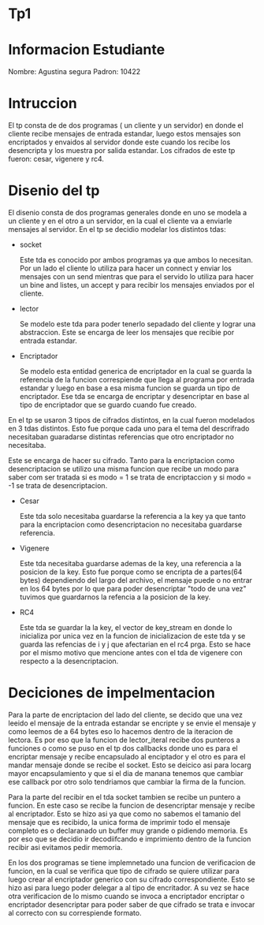 # Tp1

# Informacion Estudiante

Nombre: Agustina segura
Padron: 10422

# Intruccion

El tp consta de de dos programas ( un cliente y un servidor) en donde el cliente recibe mensajes de entrada estandar, luego estos mensajes son encriptados y envaidos al servidor donde este cuando los recibe los desencripta y los muestra por salida estandar. Los cifrados de este tp fueron: cesar, vigenere y rc4.


# Disenio del tp

El disenio consta de dos programas generales donde en uno se modela a un cliente y en el otro a un servidor, en la cual el cliente va a enviarle mensajes al servidor.
En el tp se decidio modelar los distintos tdas:

* socket

    Este tda es conocido por ambos programas ya que ambos lo necesitan. Por un lado el cliente lo utiliza para hacer un connect y enviar los mensajes con un send mientras que para el servido lo utiliza para hacer un bine and listes, un accept y para recibir los mensajes enviados por el cliente.

* lector

    Se modelo este tda para poder tenerlo sepadado del cliente y lograr una abstraccion. Este se encarga de leer los mensajes que recibie por entrada estandar.

* Encriptador

    Se modelo esta entidad generica de encriptador en la cual se guarda la referencia de la funcion correspiende que llega al programa por entrada estandar y luego en base a esa misma funcion se guarda un tipo de encriptador. Ese tda se encarga de encriptar y desencriptar en base al tipo de encriptador que se guardo cuando fue creado.

En el tp se usaron 3 tipos de cifrados distintos, en la cual fueron modelados en 3 tdas distintos. Esto fue porque cada uno para el tema del descrifrado necesitaban guaradarse distintas referencias que otro encriptador no necesitaba.

Este se encarga de hacer su cifrado. Tanto para la encriptacion como desencriptacion se utilizo una misma funcion que recibe un modo para saber com ser tratada si es modo = 1  se trata de encriptaccion y si modo = -1 se trata de desencriptacion.

* Cesar    

    Este tda solo necesitaba guardarse la referencia a la key ya que tanto para la encriptacion como desencriptacion no necesitaba guardarse referencia.

* Vigenere

    Este tda necesitaba guardarse ademas de la key, una referencia a la posicion de la key. Esto fue porque como se encripta de a partes(64 bytes) dependiendo del largo del archivo, el mensaje puede o no entrar en los 64 bytes por lo que para poder desencriptar "todo de una vez" tuvimos que guardarnos la refencia a la posicion de la key.

* RC4

    Este tda se guardar la la key, el vector de key_stream en donde lo inicializa por unica vez en la funcion de inicializacion de este tda y se guarda las refencias de i y j que afectarian en el rc4 prga. Esto se hace por el mismo motivo que mencione antes con el tda de vigenere con respecto a la desencriptacion.


# Deciciones de impelmentacion

Para la parte de encriptacion del lado del cliente, se decido que una vez leeido el mensaje de la entrada estandar se encripte y se envie el mensaje y como leemos de a 64 bytes eso lo hacemos dentro de la iteracion de lectora. Es por eso que la funcion de lector_iteral recibe dos punteros a funciones o como se puso en el tp dos callbacks donde uno es para el encriptar mensaje y recibe encapsulado al enciptador y el otro es para el mandar mensaje donde se recibe el socket. Esto se deicico asi para locarg mayor encapsulamiento y que si el dia de manana tenemos que cambiar ese callback por otro solo tendriamos que cambiar la firma de la funcion.

Para la parte del recibir en el tda socket tambien se recibe un puntero a funcion. En este caso se recibe la funcion de desencriptar mensaje y recibe al encriptador. Esto se hizo asi ya que como no sabemos el tamanio del mensaje que es recibido, la unica forma de imprimir todo el mensaje completo es o declaranado un buffer muy grande o pidiendo memoria. Es por eso que se decidio ir decodiifcando e imprimiento dentro de la funcion recibir asi evitamos pedir memoria.

En los dos programas se tiene implemnetado una funcion de verificacion de funcion, en la cual se verifica que tipo de cifrado se quiere utilizar para luego crear al encriptador generico con su cifrado correspondiente. Esto se hizo asi para luego poder delegar a al tipo de encritador.
A su vez se hace otra verificacion de lo mismo cuando se invoca a encriptador encriptar o encriptador desencriptar para poder saber de que cifrado se trata e invocar al correcto con su correspiende formato.
